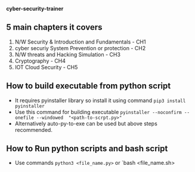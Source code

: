 **cyber-security-trainer**

## 5 main chapters it covers
1. N/W Security & Introduction and Fundamentals   -  CH1
2. cyber securiy System Prevention or protection  -  CH2
3. N/W threats and Hacking Simulation             -  CH3
4. Cryptography                                   -  CH4
5. IOT Cloud Security                             -  CH5

## How to build executable from python script

- It requires pyinstaller library so install it using command `pip3 install pyinstaller`
- Use this command for building executable `pyinstaller --noconfirm --onefile --windowed  "<path-to-scrpt.py>"`
- Alternatively auto-py-to-exe can be used but above steps recommended.

## How to Run python scripts and bash script

- Use commands `python3 <file_name.py>` or `bash <file_name.sh>
